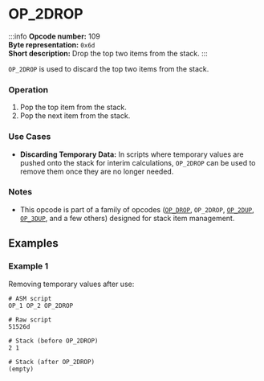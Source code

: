 # OP_2DROP
:::info
**Opcode number:** 109  
**Byte representation:** `0x6d`  
**Short description:** Drop the top two items from the stack.
:::

`OP_2DROP` is used to discard the top two items from the stack.

### Operation
1. Pop the top item from the stack.
2. Pop the next item from the stack.

### Use Cases
- **Discarding Temporary Data:** In scripts where temporary values are pushed onto the stack for interim calculations, `OP_2DROP` can be used to remove them once they are no longer needed.

### Notes
- This opcode is part of a family of opcodes ([`OP_DROP`](./OP_DROP.md), `OP_2DROP`, [`OP_2DUP`](./OP_2DUP.md), [`OP_3DUP`](./OP_3DUP.md), and a few others) designed for stack item management.

## Examples
### Example 1
Removing temporary values after use:
```shell
# ASM script
OP_1 OP_2 OP_2DROP

# Raw script
51526d

# Stack (before OP_2DROP)
2 1

# Stack (after OP_2DROP)
(empty)
```
